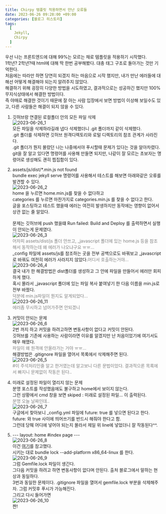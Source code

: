 ```yaml
---
title: Chirpy 템플릿 적용하면서 만난 오류들
date: 2023-06-26 09:28:00 +09:00
categories: [블로그 히스토리]
tags:
  [
    Jekyll,
	Chirpy
  ]
---
```


우선 나는 프론트엔드에 대해 99%는 모르는 채로 템플릿을 적용하기 시작했다.  
1학년? 2학년?때 html에 대해 딱 한번 공부해봤다. 대충 태그 구조로 돌아가는 것만 기억한다.  
처음에는 따라만 하면 당연히 되겠지 하는 마음으로 시작 했지만, 내가 만난 에러들에 대해선 어떻게 해결해야 되는지 알려주지 않았다.  
해결하기 위해 굉장히 다양한 방법을 시도하였고, 결과적으로는 성공하긴 했지만 100% 무지식상태에서 해결한 방법이다.  
즉 야매로 해결한 것이기 때문에 잘 아는 사람 입장에서 보면 방법이 이상해 보일수도 있고, 다른 사람들은 해결이 되지 않을 수 있다.  

1. 깃허브랑 연결된 로컬폴더 안의 모든 파일 삭제<br>
![2023-06-26_1](https://github.com/Hoon1999/hoon1999.github.io/assets/100833901/a6b6539c-7baa-450f-8d3d-d03f063b9e21)  
모든 파일을 삭제하라길래 냅다 삭제했더니 .git 폴더까지 같이 삭제했다.<br>
.git 폴더를 삭제하면 깃허브 원격디렉토리와 로털 디렉토리의 참조 관계가 사라진다.<br>
.git 폴더가 뭔지 몰랐던 나는 나중에서야 푸시할때 문제가 있다는 것을 알아차렸다.<br>
git을 잘 알고 있다면 명령어를 사용해 만들면 되지만, 나같이 잘 모르는 초보자는 명령어로 생성해도 괜히 찝집함이 있다.<br>

2. assets/js/dist/*.min.js not found<br>
bundle exec jekyll serve 명령어를 사용해서 테스트를 해보면 아래와같은 오류를 발견할 수 있다.<br>
![2023-06-26_2](https://github.com/Hoon1999/hoon1999.github.io/assets/100833901/8ad22535-f455-4436-9b28-5e7b751ef5b4)  
home 을 누르면 home.min.js를 찾을 수 없다하고<br>
categories 를 누르면 마찬가지로 categories.min.js 를 찾을 수 없다고 한다.<br>
글을 포스팅하고 테스트 했을때 에러는 여전히 발생하지만 동작에는 영향이 없어서 상관 없는 줄 알았다.<br><br>
문제는 깃허브에 push 했을떄 Run failed: Build and Deploy 를 출력하면서 실행이 안되는게 문제였다.<br>
![2023-06-26_3](https://github.com/Hoon1999/hoon1999.github.io/assets/100833901/80f494c7-c00d-45d4-be80-df38ddafe1c6)  
<span style="color: #808080">어차피 assets/dist/js 폴더 안쓰고, _javascript 폴더에 있는 home.js 등을 참조해서 동작하는데 왜 에러가 나오냐구요 ㅠㅠ...</span><br>
_config 파일에 assets/js를 참조하는 곳을 전부 공백으로도 바꿔보고 _javascript로 바꿔도 여전히 에러가 사라지지 않았다.<span style="color: #808080">어디서 호출하는거야...</span><br>
![2023-06-26_4](https://github.com/Hoon1999/hoon1999.github.io/assets/100833901/15d6949c-295d-4c85-83a0-b7933918221a)  
결국 내가 한 해결방법은 dist폴더를 생성하고 그 안에 파일을 만들어서 에러만 회피하게 했다.<br>
혹시 몰라서 _javascript 폴더에 있는 파일 복사 붙여넣기 한 다음 이름을 min.js로 전부 바꿨다.<br>
<span style="color: #808080">덕분에 min.js파일이 뭔지도 알게되었다...</span><br>
![2023-06-26_11](https://github.com/Hoon1999/hoon1999.github.io/assets/100833901/02ae9248-23c0-454d-a3b0-a7a9ed069072)  
<span style="color: #808080">에러좀 무시하고 넘어가주면 안되겠니</span><br>
3. 커밋이 안되는 문제<br>
![2023-06-26_6](https://github.com/Hoon1999/hoon1999.github.io/assets/100833901/0cb9b53d-7716-4e1c-8e44-9e33960adec9)  
2번 까지 하고 커밋을 하려고하면 변동사항이 없다고 커밋이 안된다.<br>
깃허브를 기존에 사용하는 사람이라면 이유를 알겠지만 난 처음이었기에 여기서도 매우 해맸다.<br>
<span style="color: #808080">파일이 왜 원격에 안올라가는 거야 ㅠㅠ...</span><br>
해결방법은 .gitignore 파일을 열어서 목록에서 삭제해주면 된다.<br>
![2023-06-26_5](https://github.com/Hoon1999/hoon1999.github.io/assets/100833901/566b5685-1e23-4742-8493-18f79a4dfd22)  
<span style="color: #808080">#이 주석처리인줄 알고 한거였는데 알고보니 다른 문법이었다. 결과적으론 목록에서 빠지니 문제없이 작동은 된다..</span><br>

4. 미래로 설정된 파일이 열리지 않는 문제<br>
분명 포스트를 작성했음에도 불구하고 home에서 보이지 않는다.<br>
그런 상황에서 cmd 창을 보면 skiped : 미래로 설정된 파일... 이 출력된다.<br>
<span style="color: #808080">분명 오늘 날짜인데..</span><br>
![2023-06-26_7](https://github.com/Hoon1999/hoon1999.github.io/assets/100833901/3e35f483-af22-4620-9f09-bca074a70468)  
구글에서 찾아보니 _config.yml 파일에 future: true 를 넣으면 된다고 한다. future: 와 true 사이에 띄어쓰기를 반드시 해줘야 한다고 함.<br>
그런데 당췌 어디에 넣어야 되는지 몰라서 제일 위 line에 넣었더니 잘 작동된다^^.<br>

5. --- layout: home #index page ---<br>
![2023-06-26_8](https://github.com/Hoon1999/hoon1999.github.io/assets/100833901/5426e63c-bbee-4843-b8da-6178e513a35f)  
이건 [여기](https://jooheekim0713.github.io/posts/%EA%B9%83%EB%B8%94%EB%A1%9C%EA%B7%B8-chirpy-theme-%EC%98%A4%EB%A5%98%ED%95%B4%EA%B2%B0%ED%95%98%EA%B8%B0/)를 참고했다.<br>
시키는 대로 bundle lock --add-platform x86_64-linux 를 한다.<br>
![2023-06-26_9](https://github.com/Hoon1999/hoon1999.github.io/assets/100833901/71d66114-5221-41eb-ad2e-f6b81899074b)  
그럼 Gemfile.lock 파일이 생긴다.<br>
그다음 커밋을 하려고 하면 변동사항이 없다며 안된다. 출처 블로그에서 말하는 현상과 동일하다.<br>
3번과 동일한 문제이다. .gitignore 파일을 열어서 gemfile.lock 부분을 삭제해주자. 그럼 커밋후 푸시가 가능해진다.<br>
그리고 다시 들어가면<br>
![2023-06-26_10](https://github.com/Hoon1999/hoon1999.github.io/assets/100833901/aacf8378-fc77-496b-898f-7bb831ee6bcf)  
짠!